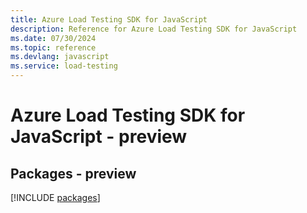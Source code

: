 ```yaml
---
title: Azure Load Testing SDK for JavaScript
description: Reference for Azure Load Testing SDK for JavaScript
ms.date: 07/30/2024
ms.topic: reference
ms.devlang: javascript
ms.service: load-testing
---
```

# Azure Load Testing SDK for JavaScript - preview
## Packages - preview
[!INCLUDE [packages](load-testing-index.md)]